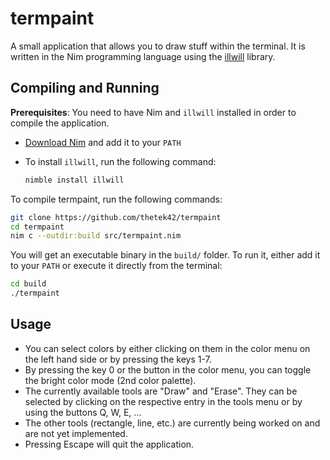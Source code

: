 # termpaint
A small application that allows you to draw stuff within the terminal. It is written in the Nim programming language using the [illwill](https://github.com/johnnovak/illwill) library.

## Compiling and Running

**Prerequisites**: You need to have Nim and `illwill` installed in order to compile the application.

- [Download Nim](https://nim-lang.org/install.html) and add it to your `PATH`

- To install `illwill`, run the following command:

  ```bash
  nimble install illwill
  ```

To compile termpaint, run the following commands:

```bash
git clone https://github.com/thetek42/termpaint
cd termpaint
nim c --outdir:build src/termpaint.nim
```

You will get an executable binary in the `build/` folder. To run it, either add it to your `PATH` or execute it directly from the terminal:

```bash
cd build
./termpaint
```

## Usage

- You can select colors by either clicking on them in the color menu on the left hand side or by pressing the keys 1-7.
- By pressing the key 0 or the button in the color menu, you can toggle the bright color mode (2nd color palette).
- The currently available tools are "Draw" and "Erase". They can be selected by clicking on the respective entry in the tools menu or by using the buttons Q, W, E, ...
- The other tools (rectangle, line, etc.) are currently being worked on and are not yet implemented.
- Pressing Escape will quit the application.

